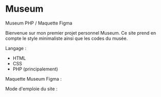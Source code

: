# Museum
Museum PHP / Maquette Figma


Bienvenue sur mon premier projet personnel Museum. Ce site prend en compte le style minimaliste ainsi que les codes du musée.


Langage :

  - HTML
  - CSS
  - PHP (principalement)
  

Maquette Museum Figma :


Mode d'emploie du site :

